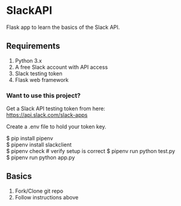 # SlackAPI

Flask app to learn the basics of the Slack API.

## Requirements
1. Python 3.x
2. A free Slack account with API access
3. Slack testing token
4. Flask web framework

### Want to use this project?

Get a Slack API testing token from here:<br />
https://api.slack.com/slack-apps

Create a .env file to hold your token key.

$ pip install pipenv<br />
$ pipenv install slackclient<br />
$ pipenv check   # verify setup is correct
$ pipenv run python test.py<br />
$ pipenv run python app.py<br />

## Basics

1. Fork/Clone git repo
2. Follow instructions above

